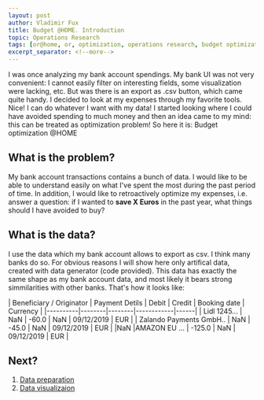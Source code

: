 ```yaml
---
layout: post
author: Vladimir Fux
title: Budget @HOME. Introduction
topic: Operations Research
tags: [or@home, or, optimization, operations research, budget optimization, bank, account]
excerpt_separator: <!--more-->
---
```


I was once analyzing my bank account spendings. My bank UI was not very convenient: I cannot easily filter on interesting fields, some visualization were lacking, etc. But was there is an export as .csv button, which came quite handy. I decided to look at my expenses through my favorite tools. Nice! I can do whatever I want with my data! I started looking where I could have avoided spending to much money and then an idea came to my mind: this can be treated as optimization problem! So here it is: Budget optimization @HOME

<!--more-->
## What is the problem?

My bank account transactions contains a bunch of data. I would like to be able to understand easily on what I've spent the most during the past period of time. In addition, I would like to retroactively optimize my expenses, i.e. answer a question: if I wanted to **save X Euros** in the past year, what things should I have avoided to buy?

## What is the data?
I use the data which my bank account allows to export as csv. I think many banks do so. For obvious reasons I will show here only artifical data, created with data generator (code provided). This data has exactly the same shape as my bank account data, and most likely it bears strong simmilarities with other banks. That's how it looks like:

| 	Beneficiary / Originator     |  Payment Detils  | Debit | Credit | Booking date | Currency |
|----------|--------|--------|------------|------|
| Lidl  1245...   | NaN      |  -60.0    |   NaN |    09/12/2019      |  EUR  |
| Zalando Payments GmbH..  | NaN  |   -45.0    |  NaN |     09/12/2019      |  EUR  |
|NaN |AMAZON EU ... | -125.0    | NaN |     09/12/2019     |  EUR  | 





## Next? 
1. [Data preparation](/2020/11/23/budget-data-preparation)
1. [Data visualizaion]()
